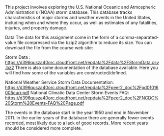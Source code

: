 This project involves exploring the U.S. National Oceanic and Atmospheric Administration's (NOAA) storm database. This database tracks characteristics of major storms and weather events in the United States, including when and where they occur, as well as estimates of any fatalities, injuries, and property damage.

Data
The data for this assignment come in the form of a comma-separated-value file compressed via the bzip2 algorithm to reduce its size. You can download the file from the course web site:

Storm Data : https://d396qusza40orc.cloudfront.net/repdata%2Fdata%2FStormData.csv.bz2
There is also some documentation of the database available. Here you will find how some of the variables are constructed/defined.

National Weather Service Storm Data Documentation: https://d396qusza40orc.cloudfront.net/repdata%2Fpeer2_doc%2Fpd01016005curr.pdf
National Climatic Data Center Storm Events FAQ: https://d396qusza40orc.cloudfront.net/repdata%2Fpeer2_doc%2FNCDC%20Storm%20Events-FAQ%20Page.pdf


The events in the database start in the year 1950 and end in November 2011. In the earlier years of the database there are generally fewer events recorded, most likely due to a lack of good records. More recent years should be considered more complete.
